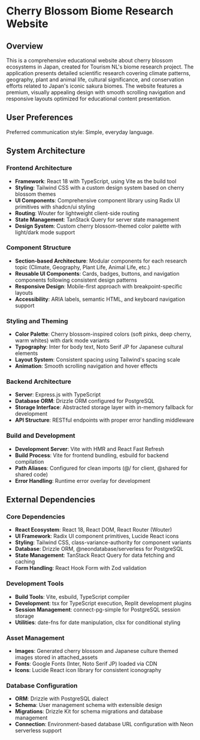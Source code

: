 # Cherry Blossom Biome Research Website

## Overview

This is a comprehensive educational website about cherry blossom ecosystems in Japan, created for Tourism NL's biome research project. The application presents detailed scientific research covering climate patterns, geography, plant and animal life, cultural significance, and conservation efforts related to Japan's iconic sakura biomes. The website features a premium, visually appealing design with smooth scrolling navigation and responsive layouts optimized for educational content presentation.

## User Preferences

Preferred communication style: Simple, everyday language.

## System Architecture

### Frontend Architecture
- **Framework**: React 18 with TypeScript, using Vite as the build tool
- **Styling**: Tailwind CSS with a custom design system based on cherry blossom themes
- **UI Components**: Comprehensive component library using Radix UI primitives with shadcn/ui styling
- **Routing**: Wouter for lightweight client-side routing
- **State Management**: TanStack Query for server state management
- **Design System**: Custom cherry blossom-themed color palette with light/dark mode support

### Component Structure
- **Section-based Architecture**: Modular components for each research topic (Climate, Geography, Plant Life, Animal Life, etc.)
- **Reusable UI Components**: Cards, badges, buttons, and navigation components following consistent design patterns
- **Responsive Design**: Mobile-first approach with breakpoint-specific layouts
- **Accessibility**: ARIA labels, semantic HTML, and keyboard navigation support

### Styling and Theming
- **Color Palette**: Cherry blossom-inspired colors (soft pinks, deep cherry, warm whites) with dark mode variants
- **Typography**: Inter for body text, Noto Serif JP for Japanese cultural elements
- **Layout System**: Consistent spacing using Tailwind's spacing scale
- **Animation**: Smooth scrolling navigation and hover effects

### Backend Architecture
- **Server**: Express.js with TypeScript
- **Database ORM**: Drizzle ORM configured for PostgreSQL
- **Storage Interface**: Abstracted storage layer with in-memory fallback for development
- **API Structure**: RESTful endpoints with proper error handling middleware

### Build and Development
- **Development Server**: Vite with HMR and React Fast Refresh
- **Build Process**: Vite for frontend bundling, esbuild for backend compilation
- **Path Aliases**: Configured for clean imports (@/ for client, @shared for shared code)
- **Error Handling**: Runtime error overlay for development

## External Dependencies

### Core Dependencies
- **React Ecosystem**: React 18, React DOM, React Router (Wouter)
- **UI Framework**: Radix UI component primitives, Lucide React icons
- **Styling**: Tailwind CSS, class-variance-authority for component variants
- **Database**: Drizzle ORM, @neondatabase/serverless for PostgreSQL
- **State Management**: TanStack React Query for data fetching and caching
- **Form Handling**: React Hook Form with Zod validation

### Development Tools
- **Build Tools**: Vite, esbuild, TypeScript compiler
- **Development**: tsx for TypeScript execution, Replit development plugins
- **Session Management**: connect-pg-simple for PostgreSQL session storage
- **Utilities**: date-fns for date manipulation, clsx for conditional styling

### Asset Management
- **Images**: Generated cherry blossom and Japanese culture themed images stored in attached_assets
- **Fonts**: Google Fonts (Inter, Noto Serif JP) loaded via CDN
- **Icons**: Lucide React icon library for consistent iconography

### Database Configuration
- **ORM**: Drizzle with PostgreSQL dialect
- **Schema**: User management schema with extensible design
- **Migrations**: Drizzle Kit for schema migrations and database management
- **Connection**: Environment-based database URL configuration with Neon serverless support